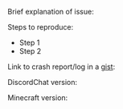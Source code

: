 Brief explanation of issue:

Steps to reproduce:

- Step 1
- Step 2

Link to crash report/log in a [gist](https://gist.github.com):

DiscordChat version:

Minecraft version:
